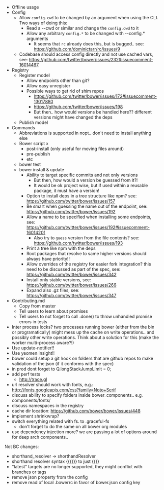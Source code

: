 - Offline usage
- Config
   - Allow `config.cwd` to be changed by an argument when using the CLI. Two ways of doing this:
      - Read a --cwd or similar and change the `config.cwd` to it
      - Allow any arbitrary `config.*` to be changed with --config.* arguments
         - It seems that `rc` already does this, but is bugged.. see: https://github.com/dominictarr/rc/issues/9
    - Codebase should access config directly and not use cached vars, see: https://github.com/twitter/bower/issues/232#issuecomment-16014467
- Registry
    - Register model
        - Allow endpoints other than git?
        - Allow easy unregister
        - Possible ways to get rid of shim repos
          - https://github.com/twitter/bower/issues/172#issuecomment-13017880
          - https://github.com/twitter/bower/issues/198
          - But then.. how would versions be handled here?? different versions might have changed the deps
    - Publish model
- Commands
    - Abbreviations is supported in nopt.. don't need to install anything else
    - Bower script x
         - post-install (only useful for moving files around)
         - pre-publish
         - etc
    - bower test
    - bower install & update
        - Ability to target specific commits and not only versions
            - But then, how would a version be guessed from it?!
            - It would be ok project wise, but if used within a reusable package, it must have a version!
        - Option to install deps in a tree structure like npm? see: https://github.com/twitter/bower/issues/157
        - Be smart when guessing the name out of the endpoint, see: https://github.com/twitter/bower/issues/192
        - Allow a name to be specified when installing some endpoints, see: https://github.com/twitter/bower/issues/192#issuecomment-16014201
            - Also try to `guess` version from the file contents? see: https://github.com/twitter/bower/issues/193
        - Print a tree like npm with the deps
        - Root packages that resolve to same higher versions should always have priority!!
        - Allow overrides of the registry for easier fork integration? this need to be discussed as part of the spec, see: https://github.com/twitter/bower/issues/342
        - Install only stable versions, see: https://github.com/twitter/bower/issues/266
        - Expand also .gz files, see: https://github.com/twitter/bower/issues/347
- Contributing.md
  - Copy from master
  - Tell users to learn about promises
  - Tell users to not forget to call .done() to throw unhandled promise errors in tests
- Inter process locks? two processes running bower (either from the bin or programatically) might mess up the cache on write operations.. and possibly other write operations. Think about a solution for this (make the worker multi-process aware?!)
- Use update-notifier!!
- Use yeomen insight!!
- bower could setup a git hook on folders that are github repos to make validation of the json (if it conforms with the spec)
- in prod dont forget to Q.longStackJumpLimit = 0;
- add perf tests
  - http://trace.gl
- url resolver should work with fonts, e.g.: http://fonts.googleapis.com/css?family=Noto+Serif
- discuss ability to specify folders inside bower_components.. e.g. components/fonts/
- discuss namespaces in the registry
- cache dir location: https://github.com/bower/bower/issues/448
- implement shrinkwrap?
- switch everything related with fs. to .graceful-fs
  - don't forget to do the same on all bower org modules
- use dependency injection more? we are passing a lot of options around for deep arch components..

Not BC changes:
- shorthand_resolver -> shorthandResolver
- shorthand resolver syntax {{{}}} to just {{}}
- "latest" targets are no longer supported, they might conflict with branches or tags
- remove json property from the config
- remove read of local .bowerrc in favor of bower.json config key
